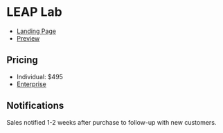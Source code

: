 # LEAP Lab
* [Landing Page](https://learning.movestheneedle.com/leap/)
* [Preview](https://learning.movestheneedle.com/courses/leap-lab-free-preview/)

## Pricing
* Individual: $495
* [Enterprise](https://docs.google.com/spreadsheets/d/1mM3cxMV0IbcI9jKyOIIOQMLSAEGe_Yhpv4CCRvCvdi4/edit#gid=0)

## Notifications
Sales notified 1-2 weeks after purchase to follow-up with new customers.
